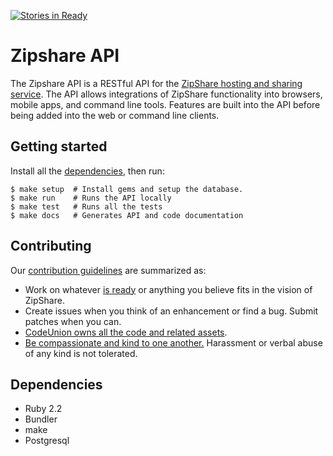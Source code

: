 [![Stories in
Ready](https://badge.waffle.io/zipshare/zipshare-api.png?label=ready&title=Ready)](https://waffle.io/zipshare/zipshare-api)

# Zipshare API
The Zipshare API is a RESTful API for the [ZipShare hosting and sharing
service](https://github.com/zipshare/zipshare). The API allows integrations of
ZipShare functionality into browsers, mobile apps, and command line tools.
Features are built into the API before being added into the web or command line
clients.

## Getting started
Install all the [dependencies](#dependencies), then run:

```shell-session
$ make setup  # Install gems and setup the database.
$ make run    # Runs the API locally
$ make test   # Runs all the tests
$ make docs   # Generates API and code documentation
```

## Contributing
Our [contribution guidelines](CONTRIBUTING.md) are summarized as:
* Work on whatever [is ready](https://waffle.io/zipshare/zipshare-api) or
  anything you believe fits in the vision of ZipShare.
* Create issues when you think of an enhancement or find a bug. Submit patches when
  you can.
* [CodeUnion owns all the code and related assets](LICENSE).
* [Be compassionate and kind to one another.](CONTRIBUTING.md#code-of-conduct)
  Harassment or verbal abuse of any kind is not tolerated.

## Dependencies
* Ruby 2.2
* Bundler
* make
* Postgresql
